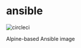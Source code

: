 # ansible

![circleci][circleci]

Alpine-based Ansible image

[circleci]: https://img.shields.io/circleci/project/github/vektorcloud/ansible.svg "ansible"
